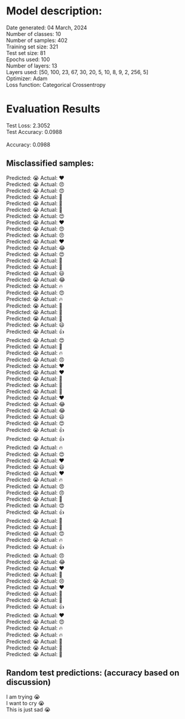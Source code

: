 # Model description:<br>
Date generated: 04 March, 2024<br>
Number of classes: 10<br>
Number of samples: 402<br>
Training set size: 321<br>
Test set size: 81<br>
Epochs used: 100<br>
Number of layers: 13<br>
Layers used: [50, 100, 23, 67, 30, 20, 5, 10, 8, 9, 2, 256, 5]<br>
Optimizer: Adam<br>
Loss function: Categorical Crossentropy<br>
# Evaluation Results<br>
Test Loss: 2.3052<br>
Test Accuracy: 0.0988<br><br>
Accuracy: 0.0988

## Misclassified samples:<br>
Predicted: 😭 Actual: ❤️<br>
Predicted: 😭 Actual: 😠<br>
Predicted: 😭 Actual: 😍<br>
Predicted: 😭 Actual: 🤔<br>
Predicted: 😭 Actual: 🙏<br>
Predicted: 😭 Actual: 🤔<br>
Predicted: 😭 Actual: 😍<br>
Predicted: 😭 Actual: ❤️<br>
Predicted: 😭 Actual: 😍<br>
Predicted: 😭 Actual: 😠<br>
Predicted: 😭 Actual: ❤️<br>
Predicted: 😭 Actual: 😂<br>
Predicted: 😭 Actual: 😍<br>
Predicted: 😭 Actual: 🤔<br>
Predicted: 😭 Actual: 🤔<br>
Predicted: 😭 Actual: 😃<br>
Predicted: 😭 Actual: 😂<br>
Predicted: 😭 Actual: 🔥<br>
Predicted: 😭 Actual: 😍<br>
Predicted: 😭 Actual: 🔥<br>
Predicted: 😭 Actual: 🙏<br>
Predicted: 😭 Actual: 🙏<br>
Predicted: 😭 Actual: 🙏<br>
Predicted: 😭 Actual: 😃<br>
Predicted: 😭 Actual: 👍<br>
Predicted: 😭 Actual: 😍<br>
Predicted: 😭 Actual: 🤔<br>
Predicted: 😭 Actual: 🔥<br>
Predicted: 😭 Actual: 😠<br>
Predicted: 😭 Actual: ❤️<br>
Predicted: 😭 Actual: ❤️<br>
Predicted: 😭 Actual: 🙏<br>
Predicted: 😭 Actual: 🙏<br>
Predicted: 😭 Actual: 🤔<br>
Predicted: 😭 Actual: ❤️<br>
Predicted: 😭 Actual: 😂<br>
Predicted: 😭 Actual: 😂<br>
Predicted: 😭 Actual: 😃<br>
Predicted: 😭 Actual: 😍<br>
Predicted: 😭 Actual: 👍<br>
Predicted: 😭 Actual: 👍<br>
Predicted: 😭 Actual: 🔥<br>
Predicted: 😭 Actual: 😍<br>
Predicted: 😭 Actual: ❤️<br>
Predicted: 😭 Actual: 😃<br>
Predicted: 😭 Actual: ❤️<br>
Predicted: 😭 Actual: 🔥<br>
Predicted: 😭 Actual: 😠<br>
Predicted: 😭 Actual: 😠<br>
Predicted: 😭 Actual: 🙏<br>
Predicted: 😭 Actual: 😍<br>
Predicted: 😭 Actual: 👍<br>
Predicted: 😭 Actual: 🙏<br>
Predicted: 😭 Actual: 🤔<br>
Predicted: 😭 Actual: 😍<br>
Predicted: 😭 Actual: 🔥<br>
Predicted: 😭 Actual: 👍<br>
Predicted: 😭 Actual: 😠<br>
Predicted: 😭 Actual: 😂<br>
Predicted: 😭 Actual: ❤️<br>
Predicted: 😭 Actual: 🙏<br>
Predicted: 😭 Actual: 😠<br>
Predicted: 😭 Actual: ❤️<br>
Predicted: 😭 Actual: 🤔<br>
Predicted: 😭 Actual: 🤔<br>
Predicted: 😭 Actual: 👍<br>
Predicted: 😭 Actual: ❤️<br>
Predicted: 😭 Actual: 😍<br>
Predicted: 😭 Actual: 🔥<br>
Predicted: 😭 Actual: 🔥<br>
Predicted: 😭 Actual: 🙏<br>
Predicted: 😭 Actual: 🤔<br>
Predicted: 😭 Actual: 🙏<br>

## Random test predictions: (accuracy based on discussion)<br>
I am trying 😭<br>
I want to cry 😭<br>
This is just sad 😭<br>
